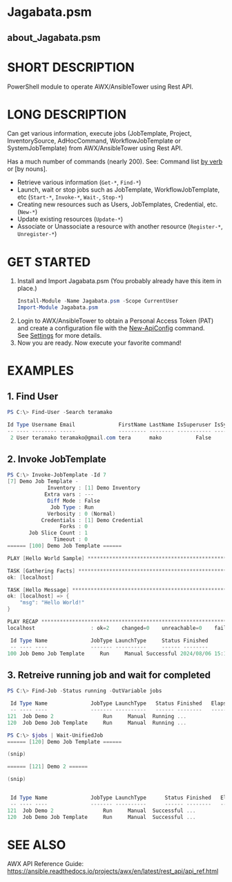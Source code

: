 # Jagabata.psm
## about_Jagabata.psm

# SHORT DESCRIPTION
PowerShell module to operate AWX/AnsibleTower using Rest API.

# LONG DESCRIPTION

Can get various information, execute jobs (JobTemplate, Project, InventorySource, AdHocCommand, WorkflowJobTemplate or SystemJobTemplate)
from AWX/AnsibleTower using Rest API.

Has a much number of commands (nearly 200). See: Command list [by verb] or [by nouns].

- Retrieve various information (`Get-*`, `Find-*`)
- Launch, wait or stop jobs such as JobTemplate, WorkflowJobTemplate, etc (`Start-*`, `Invoke-*`, `Wait-`, `Stop-*`)
- Creating new resources such as Users, JobTemplates, Credential, etc. (`New-*`)
- Update existing resources (`Update-*`)
- Associate or Unassociate a resource with another resource (`Register-*`, `Unregister-*`)

[by verb]: https://github.com/teramako/Jagabata.psm/blob/develop/docs/en-US/CommandListByVerb.md
[by noun]: https://github.com/teramako/Jagabata.psm/blob/develop/docs/en-US/CommandListByNoun.md

# GET STARTED

1. Install and Import Jagabata.psm (You probably already have this item in place.)
   ```powershell
   Install-Module -Name Jagabata.psm -Scope CurrentUser
   Import-Module Jagabata.psm
   ```
2. Login to AWX/AnsibleTower to obtain a Personal Access Token (PAT) and
   create a configuration file with the [New-ApiConfig] command.  
   See [Settings] for more details.
3. Now you are ready. Now execute your favorite command!

[New-ApiConfig]: https://github.com/teramako/Jagabata.psm/blob/develop/docs/en-US/cmdlets/New-ApiConfig.md
[Settings]: https://github.com/teramako/Jagabata.psm/blob/develop/docs/en-US/settings.md

# EXAMPLES

## 1. Find User

```powershell
PS C:\> Find-User -Search teramako

Id Type Username Email              FirstName LastName IsSuperuser IsSystemAuditor Created            Modified            LastLogin           LdapDn ExternalAccount
-- ---- -------- -----              --------- -------- ----------- --------------- -------            --------            ---------           ------ ---------------
 2 User teramako teramako@gmail.com tera      mako           False           False 2024/05/21 0:13:43 2024/06/10 22:48:18 2024/06/10 22:48:18

```

## 2. Invoke JobTemplate

```powershell
PS C:\> Invoke-JobTemplate -Id 7
[7] Demo Job Template -
             Inventory : [1] Demo Inventory
            Extra vars : ---
             Diff Mode : False
              Job Type : Run
             Verbosity : 0 (Normal)
           Credentials : [1] Demo Credential
                 Forks : 0
       Job Slice Count : 1
               Timeout : 0
====== [100] Demo Job Template ======

PLAY [Hello World Sample] ******************************************************

TASK [Gathering Facts] *********************************************************
ok: [localhost]

TASK [Hello Message] ***********************************************************
ok: [localhost] => {
    "msg": "Hello World!"
}

PLAY RECAP *********************************************************************
localhost                  : ok=2    changed=0    unreachable=0    failed=0    skipped=0    rescued=0    ignored=0

 Id Type Name              JobType LaunchType     Status Finished            Elapsed LaunchedBy     Template             Note
 -- ---- ----              ------- ----------     ------ --------            ------- ----------     --------             ----
100 Job Demo Job Template     Run     Manual Successful 2024/08/06 15:19:01   1.983 [user][1]admin [7]Demo Job Template {[Playbook, hello_world.yml], [Artifacts, {}], [Labels, ]}

```

## 3. Retreive running job and wait for completed

```powershell
PS C:\> Find-Job -Status running -OutVariable jobs

 Id Type Name              JobType LaunchType   Status Finished   Elapsed LaunchedBy     Template  Note
 -- ---- ----              ------- ----------   ------ --------   ------- ----------     --------  ----
121  Job Demo 2                Run     Manual  Running ...            ... ...            ...       ...
120  Job Demo Job Template     Run     Manual  Running ...            ... ...            ...       ...

PS C:\> $jobs | Wait-UnifiedJob
====== [120] Demo Job Template ======

(snip)

====== [121] Demo 2 ======

(snip)


 Id Type Name              JobType LaunchType      Status Finished   Elapsed LaunchedBy     Template  Note
 -- ---- ----              ------- ----------      ------ --------   ------- ----------     --------  ----
121  Job Demo 2                Run     Manual  Successful ...            ... ...            ...       ...
120  Job Demo Job Template     Run     Manual  Successful ...            ... ...            ...       ...

```

# SEE ALSO

AWX API Reference Guide: https://ansible.readthedocs.io/projects/awx/en/latest/rest_api/api_ref.html

